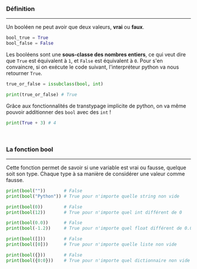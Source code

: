 ### Définition 
---

Un booléen ne peut avoir que deux valeurs, **vrai** ou **faux**.

```python
bool_true = True
bool_false = False
```

Les booléens sont une **sous-classe des nombres entiers**, ce qui veut dire que `True` est équivalent à `1`, et `False` est équivalent à `0`. Pour s'en convaincre, si on exécute le code suivant, l'interpréteur python va nous retourner `True`.

```python
true_or_false = issubclass(bool, int)

print(true_or_false) # True
```

Grâce aux fonctionnalités de transtypage implicite de python, on va même pouvoir additionner des `bool` avec des `int` !

```python
print(True + 3) # 4
```

<br>

### La fonction bool
---

Cette fonction permet de savoir si une variable est vrai ou fausse, quelque soit son type. Chaque type à sa manière de considérer une valeur comme fausse.

```python
print(bool(""))       # False
print(bool("Python")) # True pour n'importe quelle string non vide

print(bool(0))        # False
print(bool(12))       # True pour n'importe quel int différent de 0

print(bool(0.0))      # False
print(bool(-1.2))     # True pour n'importe quel float différent de 0.0

print(bool([]))       # False
print(bool([0]))      # True pour n'importe quelle liste non vide

print(bool({}))       # False
print(bool({0:0}))    # True pour n'importe quel dictionnaire non vide
```

